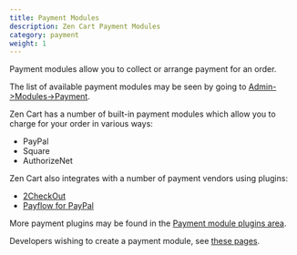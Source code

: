 ```yaml
---
title: Payment Modules
description: Zen Cart Payment Modules
category: payment
weight: 1
---
```


Payment modules allow you to collect or arrange payment for an order.

The list of available payment modules may be seen by going to [Admin->Modules->Payment](/user/admin_pages/modules/payment/).

Zen Cart has a number of built-in payment modules which allow you to charge for your order in various ways: 

- PayPal  
- Square 
- AuthorizeNet

Zen Cart also integrates with a number of payment vendors using plugins:

- [2CheckOut](https://www.zen-cart.com/downloads.php?do=file&id=84)
- [Payflow for PayPal](https://www.zen-cart.com/downloads.php?do=file&id=212)

More payment plugins may be found in the [Payment module plugins area](https://www.zen-cart.com/downloads.php?do=cat&id=8).

Developers wishing to create a payment module, see [these pages](/dev/code/modules/). 
